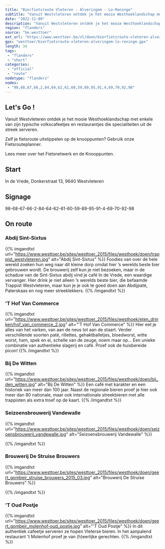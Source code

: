```yaml
---
title: "Bierfietsroute Vleteren - Alveringem - Lo-Reninge"
subtitle: "Vanuit Westvleteren ontdek je het mooie Westhoeklandschap met enkele van zijn typische volkscafeetjes en restaurantjes die specialiteiten uit de streek serveren"
date: "2022-11-09"
description: "Vanuit Westvleteren ontdek je het mooie Westhoeklandschap met enkele van zijn typische volkscafeetjes en restaurantjes die specialiteiten uit de streek serveren"
region: "flanders"
source: "be.westtoer"
ext_url: "https://www.westtoer.be/nl/doen/bierfietsroute-vleteren-alveringem-lo-reninge"
gpx: "westtoer/bierfietsroute-vleteren-alveringem-lo-reninge.gpx"
length: 34
tags:
 - "flanders"
 - "short"
categories:
 - "official"
 - "route"
nodetype: "flanders"
nodes:
 - "98,68,67,66,2,84,64,62,61,60,59,89,95,91,4,69,70,92,98"
---
```


## Let's Go ! 

Vanuit Westvleteren ontdek je het mooie Westhoeklandschap met enkele van zijn typische volkscafeetjes en restaurantjes die specialiteiten uit de streek serveren. 

Zelf je fietsroute uitstippelen op de knooppunten? Gebruik onze Fietsrouteplanner.

Lees meer over het Fietsnetwerk en de Knooppunten.

## Start

In de Vrede, Donkerstraat 13, 9640 Westvleteren

## Signage

98-68-67-66-2-84-64-62-61-60-59-89-95-91-4-69-70-92-98

## On route

### Abdij Sint-Sixtus

{{% imgandtxt url="https://www.westtoer.be/sites/westtoer_2015/files/westhoek/doen/trappist_westvleteren.jpg" alt="Abdij Sint-Sixtus" %}}
Foodies van over de hele wereld zoeken hun weg naar dit kleine dorp omdat hier ’s werelds beste bier gebrouwen wordt. De brouwerij zelf kun je niet bezoeken, maar in de schaduw van de Sint-Sixtus abdij vind je café In de Vrede, een waardige vervanger. Hier drink je niet alleen ’s werelds beste bier, die befaamde Trappist Westvleteren, maar kun je je ook te goed doen aan Abdijpaté, Paterskaas en nog meer streeklekkers.
{{% /imgandtxt %}}

### 'T Hof Van Commerce

{{% imgandtxt url="https://www.westtoer.be/sites/westtoer_2015/files/westhoek/eten_drinken/hof_van_commerce_2.jpg" alt="'T Hof Van Commerce" %}}
Hier eet je alles van het varken, van aan de neus tot aan de staart. Verder verschillende soorten paté, rillettes, gehaktballetjes, bloedworst, witte worst, ham, spek en ei, schelle van de zeuge, noem maar op… Een unieke combinatie van authentieke slagerij en café. Proef ook de huisbereide picon!
{{% /imgandtxt %}}

### Bij De Witten

{{% imgandtxt url="https://www.westtoer.be/sites/westtoer_2015/files/westhoek/doen/bij_den_witten.jpg" alt="Bij De Witten" %}}
Een café met karakter en een historiek van meer dan 100 jaar. Naast de regionale bieren proef je hier ook meer dan 80 nationale, maar ook internationale streekbieren met alle trappisten als extra troef op de kaart.
{{% /imgandtxt %}}

### Seizoensbrouwerij Vandewalle

{{% imgandtxt url="https://www.westtoer.be/sites/westtoer_2015/files/westhoek/doen/seizoensbrouwerij_vandewalle.jpg" alt="Seizoensbrouwerij Vandewalle" %}}

{{% /imgandtxt %}}

### Brouwerij De Struise Brouwers

{{% imgandtxt url="https://www.westtoer.be/sites/westtoer_2015/files/westhoek/doen/geert_gombeir_struise_brouwers_2015_03.jpg" alt="Brouwerij De Struise Brouwers" %}}

{{% /imgandtxt %}}

### 'T Oud Postje

{{% imgandtxt url="https://www.westtoer.be/sites/westtoer_2015/files/westhoek/doen/geert_gombeir_molenhof-oud_postje.jpg" alt="'T Oud Postje" %}}
In dit authentiek cafeetje serveren ze hopen Vleterse bieren. In het aanpalend restaurant 't Molenhof proef je van (h)eerlijke gerechten.
{{% /imgandtxt %}}


